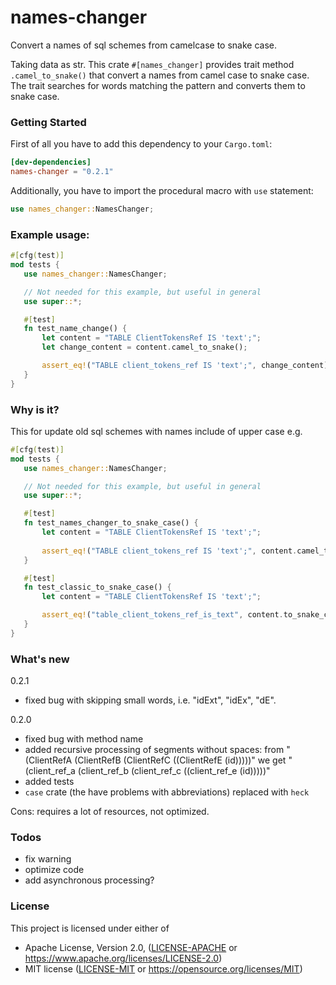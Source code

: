 names-changer
=====
Convert a names of sql schemes from camelcase to snake case.

 Taking data as str.
 This crate `#[names_changer]` provides trait method `.camel_to_snake()` that convert a names from camel case to snake case.
 The trait searches for words matching the pattern and converts them to snake case.


### Getting Started

 First of all you have to add this dependency to your `Cargo.toml`:

 ```toml
 [dev-dependencies]
 names-changer = "0.2.1"
 ```

 Additionally, you have to import the procedural macro with `use` statement:

 ```rust
 use names_changer::NamesChanger;
 ```


### Example usage:

 ```rust
 #[cfg(test)]
mod tests {
    use names_changer::NamesChanger;

    // Not needed for this example, but useful in general
    use super::*;

    #[test]
    fn test_name_change() {
        let content = "TABLE ClientTokensRef IS 'text';";
        let change_content = content.camel_to_snake();

        assert_eq!("TABLE client_tokens_ref IS 'text';", change_content)
    }
}
 ```


### Why is it?

This for update old sql schemes with names include of upper case e.g.
 ```rust
 #[cfg(test)]
mod tests {
    use names_changer::NamesChanger;

    // Not needed for this example, but useful in general
    use super::*;

    #[test]
    fn test_names_changer_to_snake_case() {
        let content = "TABLE ClientTokensRef IS 'text';";
        
        assert_eq!("TABLE client_tokens_ref IS 'text';", content.camel_to_snake())
    }

    #[test]
    fn test_classic_to_snake_case() {
        let content = "TABLE ClientTokensRef IS 'text';";

        assert_eq!("table_client_tokens_ref_is_text", content.to_snake_case()())
    }
}
 ```


### What's new

0.2.1
  - fixed bug with skipping small words, i.e. "idExt", "idEx", "dE".

0.2.0
  - fixed bug with method name
  - added recursive processing of segments without spaces: 
from "(ClientRefA (ClientRefB (ClientRefC ((ClientRefE (id)))))" 
we get "(client_ref_a (client_ref_b (client_ref_c ((client_ref_e (id)))))"
  - added tests
  - ```case``` crate (the have problems with abbreviations) replaced with ```heck```

Cons: requires a lot of resources, not optimized.


### Todos

 - fix warning
 - optimize code
 - add asynchronous processing?


### License

This project is licensed under either of

* Apache License, Version 2.0, ([LICENSE-APACHE](LICENSE-APACHE) or
  https://www.apache.org/licenses/LICENSE-2.0)
* MIT license ([LICENSE-MIT](LICENSE-MIT) or https://opensource.org/licenses/MIT)

